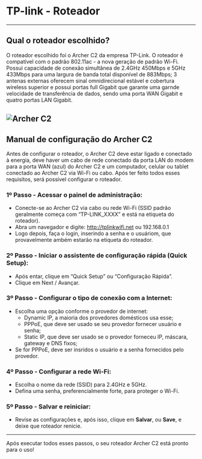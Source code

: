 # TP-link - Roteador
---
## Qual o roteador escolhido?

O roteador escolhido foi o Archer C2 da empresa TP-Link. O roteador é compatível com o padrão 802.11ac - a nova geração de padrão Wi-Fi. Possui capacidade de conexão simultânea de 2.4GHz 450Mbps e 5GHz 433Mbps para uma largura de banda total disponível de 883Mbps; 3 antenas externas oferecem sinal omnidirecional estável e cobertura wireless superior e possui portas full Gigabit que garante uma garnde velocidade de transferência de dados, sendo uma porta WAN Gigabit e quatro portas LAN Gigabit.

![Archer C2](https://github.com/user-attachments/assets/26f001d5-6588-413f-b257-6175e0b0a034)
---
## Manual de configuração do Archer C2

Antes de configurar o roteador, o Archer C2 deve estar ligado e conectado à energia, deve haver um cabo de rede conectado da porta LAN do modem para a porta WAN (azul) do Archer C2 e um computador, celular ou tablet conectado ao Archer C2 via Wi-Fi ou cabo. Após ter feito todos esses requisitos, será possível configurar o roteador.

### 1º Passo - Acessar o painel de administração:
  - Conecte-se ao Archer C2 via cabo ou rede Wi-Fi (SSID padrão geralmente começa com “TP-LINK_XXXX” e está na etiqueta do roteador).
  - Abra um navegador e digite: http://tplinkwifi.net ou 192.168.0.1
  - Logo depois, faça o login, inserindo a senha e o usuáriom, que provavelmente ambém estarão na etiqueta do roteador.

### 2º Passo - Iniciar o assistente de configuração rápida (Quick Setup):
  - Após entar, clique em “Quick Setup” ou “Configuração Rápida”.
  - Clique em Next / Avançar.

### 3º Passo - Configurar o tipo de conexão com a Internet:
  - Escolha uma opção conforme o provedor de internet:
      - Dynamic IP, a maioria dos provedores domésticos usa esse;
      - PPPoE, que deve ser usado se seu provedor fornecer usuário e senha;
      - Static IP,  que deve ser usado se o provedor forneceu IP, máscara, gateway e DNS fixos;
  - Se for PPPoE, deve ser insridos o usuário e a senha fornecidos pelo provedor.

### 4º Passo - Configurar a rede Wi-Fi:
  - Escolha o nome da rede (SSID) para 2.4GHz e 5GHz.
  - Defina uma senha, preferencialmente forte, para proteger o Wi-Fi.

### 5º Passo - Salvar e reiniciar:
  - Revise as configurações e, após isso, clique em **Salvar**, ou **Save**, e deixe que  roteador renicie.

---
Após executar todos esses passos, o seu roteador Archer C2 está pronto para o uso!
